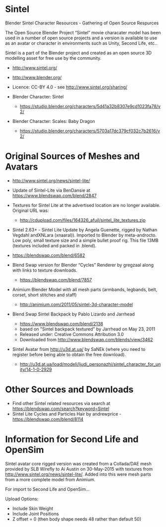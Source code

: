 # Sintel

Blender Sintel Character Resources - Gathering of Open Source Respurces

The Open Source Blender Project “Sintel” movie characater model has been used in a number of open source projects and a version is available to use as an avatar or character in environments such as Unity, Second Life, etc..

Sintel is a part of the Blender project and created as an open source 3D modelling asset for free use by the community.

- http://www.sintel.org/ 
- http://www.blender.org/
- Licence: CC-BY 4.0 - see http://www.sintel.org/sharing/
 
- Blender Character: Sintel
  - https://studio.blender.org/characters/5d41a32b8307e9cd1023fa78/v2/

- Blender Character: Scales: Baby Dragon
  - https://studio.blender.org/characters/5703a17dc379cf032c7b2616/v2/

# Original Sources of Meshes and Avatars

- http://www.sintel.org/news/sintel-lite/
- Update of Sintel-Lite via BenDansie at https://www.blendswap.com/blend/2847

- Textures for Sintel Lite at the advertised location are no longer available. Original URL was:
  - http://cdupload.com/files/164326_afujl/sintel_lite_textures.zip
 
- Sintel 2.63+ - Sintel Lite Update by Angela Guenette, rigged by Nathan Vegdahl andXNLara (xnaaral)). Imported to Blender by meta-androcto. Low poly, small texture size and a simple bullet proof rig. This file 13MB (textures included and packed in .blend).
 - https://blendswap.com/blend/6582

- Blend Swap version for Blender “Cycles” Renderer by gregzaal along with links to texture downloads.
  - https://blendswap.com/blend/7857

- Animium Blender Model with all mesh parts (armbands, legbands, belt, corset, short stitches and staff)
  - http://animium.com/2011/05/sintel-3d-character-model

- Blend Swap Sintel Backpack by Pablo Lizardo and Jarrhead
  - https://www.blendswap.com/blend/2138
  - based on "Sintel backpack textured" by Jarrhead on May 23, 2011
  - Released under: Creative Commons Attribution 3.0
  - Downloaded from http://www.blendswap.com/blends/view/3462

- Sintel Avatar from http://u3d.at.ua/ by SaNEk (where you need to register before being able to obtain the free download).
  - http://u3d.at.ua/load/modeli/ljudi_personazhi/sintel_character_for_unity/14-1-0-2929

# Other Sources and Downloads

- Find other Sintel related resources via search at https://blendswap.com/search?keyword=Sintel
- Sintel Lite Cycles and Particles Hair by andrewprice - https://blendswap.com/blend/8114

# Information for Second Life and OpenSim

Sintel avatar core rigged version was created from a Collada/DAE mesh provided by SLB Wirefly to Ai Austin on 30-May-2015 with textures from http://www.sintel.org/news/sintel-lite/. Added into this were mesh parts from a more complete model from Animium.

For import to Second Life and OpenSim...

Upload Options:
- Include Skin Weight
- Include Joint Positions
- Z offset = 0 (then body shape needs 48 rather than default 50)
